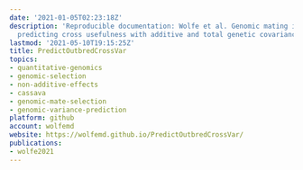 ```yaml
---
date: '2021-01-05T02:23:18Z'
description: 'Reproducible documentation: Wolfe et al. Genomic mating in outbred species:
  predicting cross usefulness with additive and total genetic covariance matrices'
lastmod: '2021-05-10T19:15:25Z'
title: PredictOutbredCrossVar
topics:
- quantitative-genomics
- genomic-selection
- non-additive-effects
- cassava
- genomic-mate-selection
- genomic-variance-prediction
platform: github
account: wolfemd
website: https://wolfemd.github.io/PredictOutbredCrossVar/
publications:
- wolfe2021
---
```


